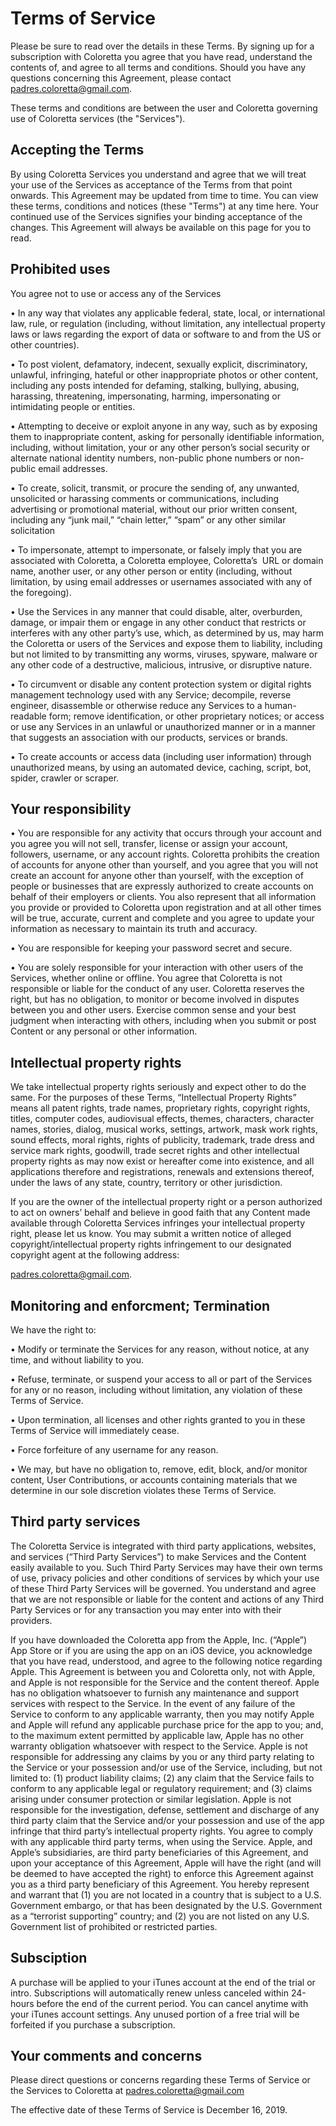 # Terms of Service

Please be sure to read over the details in these Terms. 
By signing up for a subscription with Coloretta you agree that you have read, understand the contents of, 
and agree to all terms and conditions.
Should you have any questions concerning this Agreement, please contact padres.coloretta@gmail.com.

These terms and conditions are between the user and Coloretta governing use of Coloretta services (the "Services").

## Accepting the Terms
By using Coloretta Services you understand and agree that we will treat your use of the Services as acceptance of the Terms 
from that point onwards.
This Agreement may be updated from time to time. You can view these terms, conditions and notices (these "Terms") at any time here.
Your continued use of the Services signifies your binding acceptance of the changes.
This Agreement will always be available on this page for you to read.

## Prohibited uses
You agree not to use or access any of the Services
	
  •	In any way that violates any applicable federal, state, local, or international law, rule, or regulation (including, without limitation, any intellectual property laws or laws regarding the export of data or software to and from the US or other countries).
  
  • To post violent, defamatory, indecent, sexually explicit, discriminatory, unlawful, infringing, hateful or other inappropriate photos or other content, including any posts intended for defaming, stalking, bullying, abusing, harassing, threatening, impersonating, harming, impersonating or intimidating people or entities.
  
  
  • Attempting to deceive or exploit anyone in any way, such as by exposing them to inappropriate content, asking for personally identifiable information, including, without limitation, your or any other person’s social security or alternate national identity numbers, non-public phone numbers or non-public email addresses.
  
  
  • To create, solicit, transmit, or procure the sending of, any unwanted, unsolicited or harassing comments or communications, including advertising or promotional material, without our prior written consent, including any “junk mail,” “chain letter,” “spam” or any other similar solicitation
	
  
  •	To impersonate, attempt to impersonate, or falsely imply that you are associated with Coloretta, a Coloretta employee, Coloretta’s  URL or domain name, another user, or any other person or entity (including, without limitation, by using email addresses or usernames associated with any of the foregoing).
	
  
  •	Use the Services in any manner that could disable, alter, overburden, damage, or impair them or engage in any other conduct that restricts or interferes with any other party’s use, which, as determined by us, may harm the Coloretta or users of the Services and expose them to liability, including but not limited to by transmitting any worms, viruses, spyware, malware or any other code of a destructive, malicious, intrusive, or disruptive nature.
	
  
  •	To circumvent or disable any content protection system or digital rights management technology used with any Service; decompile, reverse engineer, disassemble or otherwise reduce any Services to a human-readable form; remove identification, or other proprietary notices; or access or use any Services in an unlawful or unauthorized manner or in a manner that suggests an association with our products, services or brands.
	
  
  •	To create accounts or access data (including user information) through unauthorized means, by using an automated device, caching, script, bot, spider, crawler or scraper.
  
  
  ## Your responsibility
 
 
 •	You are responsible for any activity that occurs through your account and you agree you will not sell, transfer, license or assign your account, followers, username, or any account rights. Coloretta prohibits the creation of accounts for anyone other than yourself, and you agree that you will not create an account for anyone other than yourself, with the exception of people or businesses that are expressly authorized to create accounts on behalf of their employers or clients. You also represent that all information you provide or provided to Coloretta upon registration and at all other times will be true, accurate, current and complete and you agree to update your information as necessary to maintain its truth and accuracy.


•	You are responsible for keeping your password secret and secure.


•	You are solely responsible for your interaction with other users of the Services, whether online or offline. You agree that Coloretta is not responsible or liable for the conduct of any user. Coloretta reserves the right, but has no obligation, to monitor or become involved in disputes between you and other users. Exercise common sense and your best judgment when interacting with others, including when you submit or post Content or any personal or other information.

## Intellectual property rights

We take intellectual property rights seriously and expect other to do the same.
For the purposes of these Terms, “Intellectual Property Rights” means all patent rights, trade names, proprietary rights, copyright rights, titles, computer codes, audiovisual effects, themes, characters, character names, stories, dialog, musical works, settings, artwork, mask work rights, sound effects, moral rights, rights of publicity, trademark, trade dress and service mark rights, goodwill, trade secret rights and other intellectual property rights as may now exist or hereafter come into existence, and all applications therefore and registrations, renewals and extensions thereof, under the laws of any state, country, territory or other jurisdiction.

If you are the owner of the intellectual property right or a person authorized to act on owners’ behalf and believe in good faith that any Content made available through Coloretta Services infringes your intellectual property right, please let us know. You may submit a written notice of alleged copyright/intellectual property rights infringement to our designated copyright agent at the following address:

padres.coloretta@gmail.com.

## Monitoring and enforcment; Termination

We have the right to:

• Modify or terminate the Services for any reason, without notice, at any time, and without liability to you.


• Refuse, terminate, or suspend your access to all or part of the Services for any or no reason, including without limitation, any violation of these Terms of Service.


• Upon termination, all licenses and other rights granted to you in these Terms of Service will immediately cease.

• Force forfeiture of any username for any reason.

• We may, but have no obligation to, remove, edit, block, and/or monitor content, User Contributions, or accounts containing materials that we determine in our sole discretion violates these Terms of Service.

## Third party services
The Coloretta Service is integrated with third party applications, websites, and services (“​Third Party Services​”) to make Services and the Content easily available to you. Such Third Party Services may have their own terms of use, privacy policies and other conditions of services by which your use of these Third Party Services will be governed. You understand and agree that we are not responsible or liable for the content and actions of any Third Party Services or for any transaction you may enter into with their providers.

If you have downloaded the Coloretta app from the Apple, Inc. (“Apple”) App Store or if you are using the app on an iOS device, you acknowledge that you have read, understood, and agree to the following notice regarding Apple. This Agreement is between you and Coloretta only, not with Apple, and Apple is not responsible for the Service and the content thereof. Apple has no obligation whatsoever to furnish any maintenance and support services with respect to the Service. In the event of any failure of the Service to conform to any applicable warranty, then you may notify Apple and Apple will refund any applicable purchase price for the app to you; and, to the maximum extent permitted by applicable law, Apple has no other warranty obligation whatsoever with respect to the Service. Apple is not responsible for addressing any claims by you or any third party relating to the Service or your possession and/or use of the Service, including, but not limited to: (1) product liability claims; (2) any claim that the Service fails to conform to any applicable legal or regulatory requirement; and (3) claims arising under consumer protection or similar legislation. Apple is not responsible for the investigation, defense, settlement and discharge of any third party claim that the Service and/or your possession and use of the app infringe that third party’s intellectual property rights. You agree to comply with any applicable third party terms, when using the Service. Apple, and Apple’s subsidiaries, are third party beneficiaries of this Agreement, and upon your acceptance of this Agreement, Apple will have the right (and will be deemed to have accepted the right) to enforce this Agreement against you as a third party beneficiary of this Agreement. You hereby represent and warrant that (1) you are not located in a country that is subject to a U.S. Government embargo, or that has been designated by the U.S. Government as a “terrorist supporting” country; and (2) you are not listed on any U.S. Government list of prohibited or restricted parties.

## Subsciption
A purchase will be applied to your iTunes account at the end of the trial or intro.
Subscriptions will automatically renew unless canceled within 24-hours before the end of the current period. You can cancel anytime with your iTunes account settings. Any unused portion of a free trial will be forfeited if you purchase a subscription.

## Your comments and concerns

Please direct questions or concerns regarding these Terms of Service or the Services to Coloretta at padres.coloretta@gmail.com

The effective date of these Terms of Service is December 16, 2019.
